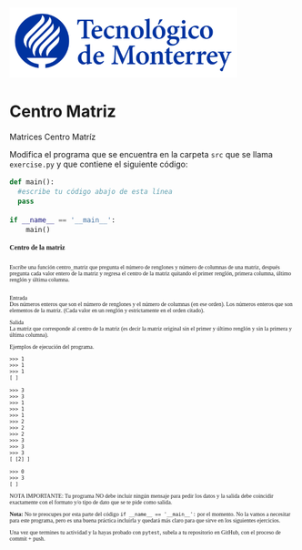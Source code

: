 ![Tec de Monterrey](../../images/logotecmty.png)
# Centro Matriz
Matrices Centro Matríz

Modifica el programa que se encuentra en la carpeta `src` que se llama `exercise.py` y que contiene el siguiente código:

```python
def main():
  #escribe tu código abajo de esta línea
  pass

if __name__ == '__main__':
    main()
```

<div style="font-family:verdana; font-size:10px">
<h3>Centro de la matriz</h3><br>
Escribe una función centro_matriz que pregunta el número de renglones y número de columnas de una matriz, después pregunta cada valor entero de la matriz y regresa el centro de la matriz quitando el primer renglón, primera columna, último renglón y última columna.<br><br>

Entrada<br>
Dos números enteros que son el número de renglones y el número de columnas (en ese orden).
Los números enteros que son elementos de la matriz.
(Cada valor en un renglón y estrictamente en el orden citado).

Salida<br>
La matriz que corresponde al centro de la matriz (es decir la matriz original sin el primer y último renglón y sin la primera y última columna).

Ejemplos de ejecución del programa.<br>
```
>>> 1
>>> 1
>>> 1
[ ]

>>> 3
>>> 3
>>> 1
>>> 1
>>> 1
>>> 2
>>> 2
>>> 2
>>> 3
>>> 3
>>> 3
[ [2] ]

>>> 0
>>> 3
[ ]
```

NOTA IMPORTANTE: Tu programa NO debe incluir ningún mensaje para pedir los datos y la salida debe coincidir exactamente con el formato y/o tipo de dato que se te pide como salida.

**Nota:** No te preocupes por esta parte del código `if __name__ == '__main__':` por el momento. No la vamos a necesitar para este programa, pero es una buena práctica incluirla y quedará más claro para que sirve en los siguientes ejercicios.

Una vez que termines tu actividad y la hayas probado con `pytest`, subela a tu repositorio en GitHub, con el proceso de commit + push.
